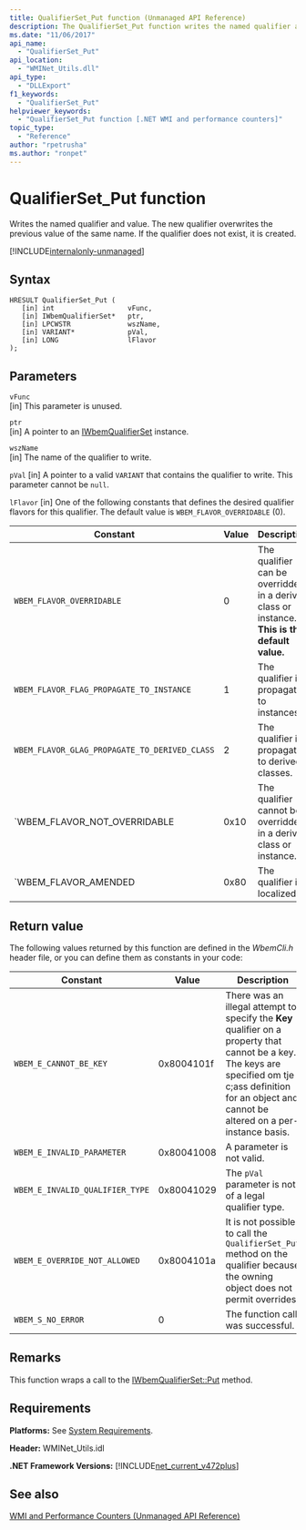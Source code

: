 ```yaml
---
title: QualifierSet_Put function (Unmanaged API Reference)
description: The QualifierSet_Put function writes the named qualifier and its value.
ms.date: "11/06/2017"
api_name: 
  - "QualifierSet_Put"
api_location: 
  - "WMINet_Utils.dll"
api_type: 
  - "DLLExport"
f1_keywords: 
  - "QualifierSet_Put"
helpviewer_keywords: 
  - "QualifierSet_Put function [.NET WMI and performance counters]"
topic_type: 
  - "Reference"
author: "rpetrusha"
ms.author: "ronpet"
---
```

# QualifierSet_Put function
Writes the named qualifier and value. The new qualifier overwrites the previous value of the same name. If the qualifier does not exist, it is created. 

[!INCLUDE[internalonly-unmanaged](../../../../includes/internalonly-unmanaged.md)]
  
## Syntax  
  
```  
HRESULT QualifierSet_Put (
   [in] int                  vFunc, 
   [in] IWbemQualifierSet*   ptr, 
   [in] LPCWSTR              wszName,
   [in] VARIANT*             pVal,
   [in] LONG                 lFlavor
); 
```  

## Parameters

`vFunc`   
[in] This parameter is unused.

`ptr`   
[in] A pointer to an [IWbemQualifierSet](https://msdn.microsoft.com/library/aa391860(v=vs.85).aspx) instance.

`wszName`   
[in] The name of the qualifier to write.

`pVal`
[in] A pointer to a valid `VARIANT` that contains the qualifier to write. This parameter cannot be `null`.

`lFlavor`
[in] One of the following constants that defines the desired qualifier flavors for this qualifier. The default value is `WBEM_FLAVOR_OVERRIDABLE` (0).

|Constant  |Value  |Description  |
|---------|---------|---------|
| `WBEM_FLAVOR_OVERRIDABLE` | 0 | The qualifier can be overridden in a derived class or instance. **This is the default value.** |
| `WBEM_FLAVOR_FLAG_PROPAGATE_TO_INSTANCE` | 1 | The qualifier is propagated to instances. |
| `WBEM_FLAVOR_GLAG_PROPAGATE_TO_DERIVED_CLASS` | 2 | The qualifier is propagated to derived classes. |
| `WBEM_FLAVOR_NOT_OVERRIDABLE | 0x10 | The qualifier cannot be overridden in a derived class or instance. |
| `WBEM_FLAVOR_AMENDED | 0x80 | The qualifier is localized. |

## Return value

The following values returned by this function are defined in the *WbemCli.h* header file, or you can define them as constants in your code:

|Constant  |Value  |Description  |
|---------|---------|---------|
| `WBEM_E_CANNOT_BE_KEY` | 0x8004101f | There was an illegal attempt to specify the **Key** qualifier on a property that cannot be a key. The keys are specified om tje c;ass definition for an object and cannot be altered on a per-instance basis. |
| `WBEM_E_INVALID_PARAMETER` | 0x80041008 | A parameter is not valid. |
| `WBEM_E_INVALID_QUALIFIER_TYPE` | 0x80041029 | The `pVal` parameter is not of a legal qualifier type. |
| `WBEM_E_OVERRIDE_NOT_ALLOWED` | 0x8004101a | It is not possible to call the `QualifierSet_Put` method on the qualifier because the owning object does not permit overrides. |
| `WBEM_S_NO_ERROR` | 0 | The function call was successful.  |
  
## Remarks

This function wraps a call to the [IWbemQualifierSet::Put](https://msdn.microsoft.com/library/aa391871(v=vs.85).aspx) method.

## Requirements  
 **Platforms:** See [System Requirements](../../../../docs/framework/get-started/system-requirements.md).  
  
 **Header:** WMINet_Utils.idl  
  
 **.NET Framework Versions:** [!INCLUDE[net_current_v472plus](../../../../includes/net-current-v472plus.md)]  
  
## See also  
[WMI and Performance Counters (Unmanaged API Reference)](index.md)
